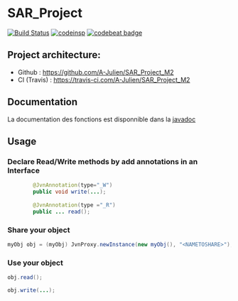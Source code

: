 #  SAR_Project


[![Build Status](https://travis-ci.com/A-Julien/SAR_Project_M2.svg?branch=master)](https://travis-ci.com/A-Julien/SAR_Project_M2) 
[![codeinsp](https://www.code-inspector.com/project/13873/score/svg)](https://frontend.code-inspector.com/public/project/13873/SAR_Project_M2/dashboard)
[![codebeat badge](https://codebeat.co/badges/714feef9-ef4e-45d9-b2e9-e6319bb2b32a)](https://codebeat.co/projects/github-com-a-julien-sar_project_m2-master)

## Project architecture:

*	Github : https://github.com/A-Julien/SAR_Project_M2
*	CI (Travis) : https://travis-ci.com/A-Julien/SAR_Project_M2

## Documentation

La documentation des fonctions est disponnible dans la [javadoc](https://a-julien.github.io/SAR_Project_M2/apidocs/index.html)

## Usage
### Declare Read/Write methods by add annotations in an Interface

```java
        @JvnAnnotation(type="_W")
        public void write(...);
    
        @JvnAnnotation(type ="_R")
        public ... read();
```
### Share your object

```java
myObj obj = (myObj) JvnProxy.newInstance(new myObj(), "<NAMETOSHARE>"); 
```

### Use your object

```java
obj.read(); 
```

```java
obj.write(...); 
```
